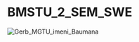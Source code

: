 # BMSTU_2_SEM_SWE
![Gerb_MGTU_imeni_Baumana](https://github.com/Skiper22/BMSTU_2_SEM_SWE/assets/91487682/c7eaa44e-92d1-4deb-935a-631e6be8c18d)
